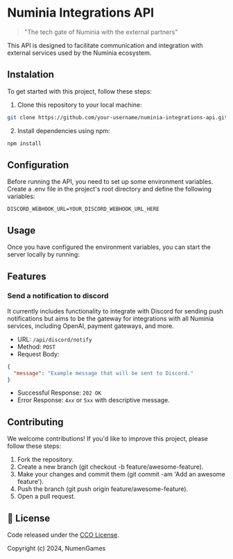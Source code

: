 # Numinia Integrations API

> "The tech gate of Numinia with the external partners"

This API is designed to facilitate communication and integration with external services used by the Numinia ecosystem.

## Instalation

To get started with this project, follow these steps:

1. Clone this repository to your local machine:

```bash
git clone https://github.com/your-username/numinia-integrations-api.git
```

2. Install dependencies using npm:

```bash
npm install
```

## Configuration

Before running the API, you need to set up some environment variables. Create a .env file in the project's root directory and define the following variables:

```
DISCORD_WEBHOOK_URL=YOUR_DISCORD_WEBHOOK_URL_HERE
```

## Usage

Once you have configured the environment variables, you can start the server locally by running:

## Features

### Send a notification to discord

It currently includes functionality to integrate with Discord for sending push notifications but aims to be the gateway for integrations with all Numinia services, including OpenAI, payment gateways, and more.

- URL: `/api/discord/notify`
- Method: `POST`
- Request Body:
```json
{
  "message": "Example message that will be sent to Discord."
}
```
- Successful Response: `202 OK`
- Error Response: `4xx` or `5xx` with descriptive message.

## Contributing

We welcome contributions! If you'd like to improve this project, please follow these steps:

1. Fork the repository.
2. Create a new branch (git checkout -b feature/awesome-feature).
3. Make your changes and commit them (git commit -am 'Add an awesome feature').
4. Push the branch (git push origin feature/awesome-feature).
5. Open a pull request.

## 📜 License

Code released under the [CCO License](https://creativecommons.org/publicdomain/zero/1.0/).

Copyright (c) 2024, NumenGames